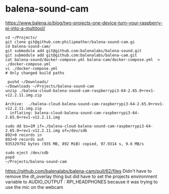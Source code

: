 # balena-sound-cam
https://www.balena.io/blog/two-projects-one-device-turn-your-raspberry-pi-into-a-multitool/

```
cd ~/Projects/
git clone git@github.com:philipmather/balena-sound-cam.gi
cd balena-sound-cam/
git submodule add git@github.com:balenalabs/balena-sound.git
git submodule add git@github.com:balenalabs/balena-cam.git
cat balena-sound/docker-compose.yml balena-cam/docker-compose.yml  > ./docker-compose.yml
vi ./docker-compose.yml
# Only changed build paths

 pushd ~/Downloads/
~/Downloads ~/Projects/balena-sound-cam
unzip ./balena-cloud-balena-sound-cam-raspberrypi3-64-2.65.0+rev1-v12.2.11.img.zip 

Archive:  ./balena-cloud-balena-sound-cam-raspberrypi3-64-2.65.0+rev1-v12.2.11.img.zip
  inflating: balena-cloud-balena-sound-cam-raspberrypi3-64-2.65.0+rev1-v12.2.11.img  

sudo dd bs=1M if=./balena-cloud-balena-sound-cam-raspberrypi3-64-2.65.0+rev1-v12.2.11.img of=/dev/sdb
892+0 records in
892+0 records out
935329792 bytes (935 MB, 892 MiB) copied, 97.9314 s, 9.6 MB/s

sudo eject /dev/sdb
popd
~/Projects/balena-sound-cam
```

https://github.com/balenalabs/balena-cam/pull/62/files
Didn't have to remove the dt_overlay thing but did have to set the projects environment variable to AUDIO_OUTPUT : RPI_HEADPHONES because it was trying to use the mic on the webcam
